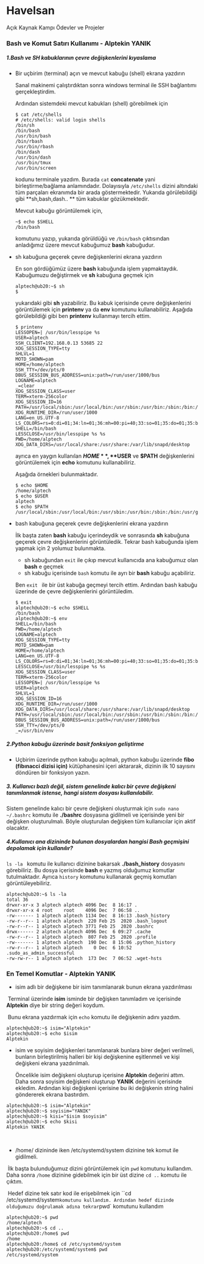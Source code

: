# Havelsan
Açık Kaynak Kampı Ödevler ve Projeler

### Bash ve Komut Satırı Kullanımı - Alptekin YANIK

##### 1.Bash ve SH kabuklarının çevre değişkenlerini kıyaslama

+ Bir uçbirim (terminal) açın ve mevcut kabuğu (shell) ekrana yazdırın

  Sanal makinemi çalıştırdıktan sonra windows terminal ile SSH bağlantımı gerçekleştirdim.

  Ardından sistemdeki mevcut kabukları (shell) görebilmek için

  ```console 
  $ cat /etc/shells
  # /etc/shells: valid login shells
  /bin/sh
  /bin/bash
  /usr/bin/bash
  /bin/rbash
  /usr/bin/rbash
  /bin/dash
  /usr/bin/dash
  /usr/bin/tmux
  /usr/bin/screen
  ```

  

  kodunu terminale yazdım. Burada  `cat`  **concatenate** yani birleştirme/bağlama anlamındadır. Dolayısıyla `/etc/shells`  dizini altındaki tüm parçaları ekranımda bir arada göstermektedir. Yukarıda görülebildiği gibi **sh,bash,dash.. ** tüm kabuklar gözükmektedir.

  

  Mevcut kabuğu görüntülemek için,

  ```console
  ~$ echo $SHELL
  /bin/bash
  ```

  komutunu yazıp, yukarıda görüldüğü ve `/bin/bash` çıktısından anladığımız üzere mevcut kabuğumuz **bash** kabuğudur.

  

+ sh kabuğuna geçerek çevre değişkenlerini ekrana yazdırın

  En son gördüğümüz üzere **bash** kabuğunda işlem yapmaktaydık. Kabuğumuzu değiştirmek ve **sh** kabuğuna geçmek için 

  ```console
  alptech@ub20:~$ sh
  $
  ```

  yukarıdaki gibi **sh** yazabiliriz. Bu kabuk içerisinde çevre değişkenlerini görüntülemek için **printenv** ya da **env** komutunu kullanabiliriz. Aşağıda görülebildiği gibi ben **printenv** kullanmayı tercih ettim.

  ```console
  $ printenv
  LESSOPEN=| /usr/bin/lesspipe %s
  USER=alptech
  SSH_CLIENT=192.168.0.13 53685 22
  XDG_SESSION_TYPE=tty
  SHLVL=1
  MOTD_SHOWN=pam
  HOME=/home/alptech
  SSH_TTY=/dev/pts/0
  DBUS_SESSION_BUS_ADDRESS=unix:path=/run/user/1000/bus
  LOGNAME=alptech
  _=clear
  XDG_SESSION_CLASS=user
  TERM=xterm-256color
  XDG_SESSION_ID=16
  PATH=/usr/local/sbin:/usr/local/bin:/usr/sbin:/usr/bin:/sbin:/bin:/usr/games:/usr/local/games:/snap/bin
  XDG_RUNTIME_DIR=/run/user/1000
  LANG=en_US.UTF-8
  LS_COLORS=rs=0:di=01;34:ln=01;36:mh=00:pi=40;33:so=01;35:do=01;35:bd=40;33;01:cd=40;33;01:or=40;31;01:mi=00:su=37;41:sg=30;43:ca=30;41:tw=30;42:ow=34;42:st=37;44:ex=01;32:*.tar=01;31:*.tgz=01;31:*.arc=01;31:*.arj=01;31:*.taz=01;31:*.lha=01;31:*.lz4=01;31:*.lzh=01;31:*.lzma=01;31:*.tlz=01;31:*.txz=01;31:*.tzo=01;31:*.t7z=01;31:*.zip=01;31:*.z=01;31:*.dz=01;31:*.gz=01;31:*.lrz=01;31:*.lz=01;31:*.lzo=01;31:*.xz=01;31:*.zst=01;31:*.tzst=01;31:*.bz2=01;31:*.bz=01;31:*.tbz=01;31:*.tbz2=01;31:*.tz=01;31:*.deb=01;31:*.rpm=01;31:*.jar=01;31:*.war=01;31:*.ear=01;31:*.sar=01;31:*.rar=01;31:*.alz=01;31:*.ace=01;31:*.zoo=01;31:*.cpio=01;31:*.7z=01;31:*.rz=01;31:*.cab=01;31:*.wim=01;31:*.swm=01;31:*.dwm=01;31:*.esd=01;31:*.jpg=01;35:*.jpeg=01;35:*.mjpg=01;35:*.mjpeg=01;35:*.gif=01;35:*.bmp=01;35:*.pbm=01;35:*.pgm=01;35:*.ppm=01;35:*.tga=01;35:*.xbm=01;35:*.xpm=01;35:*.tif=01;35:*.tiff=01;35:*.png=01;35:*.svg=01;35:*.svgz=01;35:*.mng=01;35:*.pcx=01;35:*.mov=01;35:*.mpg=01;35:*.mpeg=01;35:*.m2v=01;35:*.mkv=01;35:*.webm=01;35:*.ogm=01;35:*.mp4=01;35:*.m4v=01;35:*.mp4v=01;35:*.vob=01;35:*.qt=01;35:*.nuv=01;35:*.wmv=01;35:*.asf=01;35:*.rm=01;35:*.rmvb=01;35:*.flc=01;35:*.avi=01;35:*.fli=01;35:*.flv=01;35:*.gl=01;35:*.dl=01;35:*.xcf=01;35:*.xwd=01;35:*.yuv=01;35:*.cgm=01;35:*.emf=01;35:*.ogv=01;35:*.ogx=01;35:*.aac=00;36:*.au=00;36:*.flac=00;36:*.m4a=00;36:*.mid=00;36:*.midi=00;36:*.mka=00;36:*.mp3=00;36:*.mpc=00;36:*.ogg=00;36:*.ra=00;36:*.wav=00;36:*.oga=00;36:*.opus=00;36:*.spx=00;36:*.xspf=00;36:
  SHELL=/bin/bash
  LESSCLOSE=/usr/bin/lesspipe %s %s
  PWD=/home/alptech
  XDG_DATA_DIRS=/usr/local/share:/usr/share:/var/lib/snapd/desktop
  ```

  ayrıca en yaygın kullanılan **$HOME**, **$USER** ve **$PATH** değişkenlerini görüntülemek için **echo** komutunu kullanabiliriz.

  Aşağıda örnekleri bulunmaktadır.

  ```console
  $ echo $HOME
  /home/alptech
  $ echo $USER
  alptech
  $ echo $PATH
  /usr/local/sbin:/usr/local/bin:/usr/sbin:/usr/bin:/sbin:/bin:/usr/games:/usr/local/games:/snap/bin
  ```

  

+ bash kabuğuna geçerek çevre değişkenlerini ekrana yazdırın

  İlk başta zaten **bash** kabuğu içerindeydik ve sonrasında **sh** kabuğuna geçerek çevre değişkenlerini görüntüledik. Tekrar bash kabuğunda işlem yapmak için 2 yolumuz bulunmakta. 

  + sh kabuğundan `exit`  ile çıkıp mevcut kullanıcıda ana kabuğumuz olan **bash** e geçmek
  + sh kabuğu içerisinde `bash` komutu ile ayrı bir **bash** kabuğu açabiliriz.

  Ben  `exit ` ile bir üst kabuğa geçmeyi tercih ettim. Ardından bash kabuğu üzerinde de çevre değişkenlerini görüntüledim. 

  ```console
  $ exit
  alptech@ub20:~$ echo $SHELL
  /bin/bash
  alptech@ub20:~$ env
  SHELL=/bin/bash
  PWD=/home/alptech
  LOGNAME=alptech
  XDG_SESSION_TYPE=tty
  MOTD_SHOWN=pam
  HOME=/home/alptech
  LANG=en_US.UTF-8
  LS_COLORS=rs=0:di=01;34:ln=01;36:mh=00:pi=40;33:so=01;35:do=01;35:bd=40;33;01:cd=40;33;01:or=40;31;01:mi=00:su=37;41:sg=30;43:ca=30;41:tw=30;42:ow=34;42:st=37;44:ex=01;32:*.tar=01;31:*.tgz=01;31:*.arc=01;31:*.arj=01;31:*.taz=01;31:*.lha=01;31:*.lz4=01;31:*.lzh=01;31:*.lzma=01;31:*.tlz=01;31:*.txz=01;31:*.tzo=01;31:*.t7z=01;31:*.zip=01;31:*.z=01;31:*.dz=01;31:*.gz=01;31:*.lrz=01;31:*.lz=01;31:*.lzo=01;31:*.xz=01;31:*.zst=01;31:*.tzst=01;31:*.bz2=01;31:*.bz=01;31:*.tbz=01;31:*.tbz2=01;31:*.tz=01;31:*.deb=01;31:*.rpm=01;31:*.jar=01;31:*.war=01;31:*.ear=01;31:*.sar=01;31:*.rar=01;31:*.alz=01;31:*.ace=01;31:*.zoo=01;31:*.cpio=01;31:*.7z=01;31:*.rz=01;31:*.cab=01;31:*.wim=01;31:*.swm=01;31:*.dwm=01;31:*.esd=01;31:*.jpg=01;35:*.jpeg=01;35:*.mjpg=01;35:*.mjpeg=01;35:*.gif=01;35:*.bmp=01;35:*.pbm=01;35:*.pgm=01;35:*.ppm=01;35:*.tga=01;35:*.xbm=01;35:*.xpm=01;35:*.tif=01;35:*.tiff=01;35:*.png=01;35:*.svg=01;35:*.svgz=01;35:*.mng=01;35:*.pcx=01;35:*.mov=01;35:*.mpg=01;35:*.mpeg=01;35:*.m2v=01;35:*.mkv=01;35:*.webm=01;35:*.ogm=01;35:*.mp4=01;35:*.m4v=01;35:*.mp4v=01;35:*.vob=01;35:*.qt=01;35:*.nuv=01;35:*.wmv=01;35:*.asf=01;35:*.rm=01;35:*.rmvb=01;35:*.flc=01;35:*.avi=01;35:*.fli=01;35:*.flv=01;35:*.gl=01;35:*.dl=01;35:*.xcf=01;35:*.xwd=01;35:*.yuv=01;35:*.cgm=01;35:*.emf=01;35:*.ogv=01;35:*.ogx=01;35:*.aac=00;36:*.au=00;36:*.flac=00;36:*.m4a=00;36:*.mid=00;36:*.midi=00;36:*.mka=00;36:*.mp3=00;36:*.mpc=00;36:*.ogg=00;36:*.ra=00;36:*.wav=00;36:*.oga=00;36:*.opus=00;36:*.spx=00;36:*.xspf=00;36:
  LESSCLOSE=/usr/bin/lesspipe %s %s
  XDG_SESSION_CLASS=user
  TERM=xterm-256color
  LESSOPEN=| /usr/bin/lesspipe %s
  USER=alptech
  SHLVL=1
  XDG_SESSION_ID=16
  XDG_RUNTIME_DIR=/run/user/1000
  XDG_DATA_DIRS=/usr/local/share:/usr/share:/var/lib/snapd/desktop
  PATH=/usr/local/sbin:/usr/local/bin:/usr/sbin:/usr/bin:/sbin:/bin:/usr/games:/usr/local/games:/snap/bin
  DBUS_SESSION_BUS_ADDRESS=unix:path=/run/user/1000/bus
  SSH_TTY=/dev/pts/0
  _=/usr/bin/env
  ```



##### 2.Python kabuğu üzerinde basit fonksiyon geliştirme

+ Uçbirim üzerinde python kabuğu açılmalı, python kabuğu üzerinde **fibo (fibınacci dizisi için)** kütüphanesini içeri aktararak, dizinin ilk 10 sayısını döndüren bir fonksiyon yazın.



##### 3. Kullanıcı bazlı değil, sistem genelinde kalıcı bir çevre değişkeni tanımlanmak istense, hangi sistem dosyası kullanılabilir.

Sistem genelinde kalıcı bir çevre değişkeni oluşturmak için `sudo nano ~/.bashrc` komutu ile **./bashrc** dosyasına gidilmeli ve içerisinde yeni bir değişken oluşturulmalı. Böyle oluşturulan değişken tüm kullanıcılar için aktif olacaktır. 

##### 4.Kullanıcı ana dizininde bulunan dosyalardan hangisi Bash geçmişini depolamak için kullanılır?

`ls -la ` komutu ile kullanıcı dizinine bakarsak **./bash_history** dosyasını görebiliriz. Bu dosya içerisinde **bash** e yazmış olduğumuz komutlar tutulmaktadır. Ayrıca `history` komutunu kullanarak geçmiş komutları görüntüleyebiliriz. 

````console
alptech@ub20:~$ ls -la
total 36
drwxr-xr-x 3 alptech alptech 4096 Dec  8 16:17 .
drwxr-xr-x 4 root    root    4096 Dec  7 06:58 ..
-rw------- 1 alptech alptech 1134 Dec  8 16:13 .bash_history
-rw-r--r-- 1 alptech alptech  220 Feb 25  2020 .bash_logout
-rw-r--r-- 1 alptech alptech 3771 Feb 25  2020 .bashrc
drwx------ 2 alptech alptech 4096 Dec  6 09:27 .cache
-rw-r--r-- 1 alptech alptech  807 Feb 25  2020 .profile
-rw------- 1 alptech alptech  190 Dec  8 15:06 .python_history
-rw-r--r-- 1 alptech alptech    0 Dec  6 10:52 .sudo_as_admin_successful
-rw-rw-r-- 1 alptech alptech  173 Dec  7 06:52 .wget-hsts
````


### En Temel Komutlar - Alptekin YANIK

+ isim adlı bir değişkene bir isim tanımlanarak bunun ekrana yazdırılması

​		Terminal üzerinde **isim** isminde bir değişken tanımladım ve içerisinde **Alptekin** diye bir string değeri koydum.

​		Bunu ekrana yazdırmak için `echo` komutu ile değişkenin adını yazdım.
```console
alptech@ub20:~$ isim="Alptekin"
alptech@ub20:~$ echo $isim
Alptekin
```



+ isim ve soyisim değişkenleri tanımlanarak bunlara birer değeri verilmeli, bunların birleştirilmiş halleri bir kişi değişkenine eşitlenmeli ve kişi değişkeni ekrana yazdırılmalı.

  Öncelikle isim değişkeni oluşturup içerisine **Alptekin** değerini attım. Daha sonra soyisim değişkeni oluşturup **YANIK** değerini içerisinde ekledim. Ardından kişi değişkeni içerisine bu iki değişkenin string halini göndererek ekrana bastırdım. 

```console
alptech@ub20:~$ isim="Alptekin"
alptech@ub20:~$ soyisim="YANIK"
alptech@ub20:~$ kisi="$isim $soyisim"
alptech@ub20:~$ echo $kisi
Alptekin YANIK
```



​		

+ /home/ dizininde iken /etc/systemd/system dizinine tek komut ile gidilmeli.

​		İlk başta bulunduğumuz dizini görüntülemek için `pwd` komutunu kullandım. Daha sonra `/home` dizinine gidebilmek için bir 		üst dizine `cd ..` komutu ile çıktım. 

​		Hedef dizine tek satır kod ile erişebilmek için ``cd /etc/systemd/system` komutunu kullandım. Ardından hedef dizinde olduğumuzu doğrulamak adına tekrar `pwd` komutunu kullandım

```console
alptech@ub20:~$ pwd
/home/alptech
alptech@ub20:~$ cd ..
alptech@ub20:/home$ pwd
/home
alptech@ub20:/home$ cd /etc/systemd/system
alptech@ub20:/etc/systemd/system$ pwd
/etc/systemd/system
```
